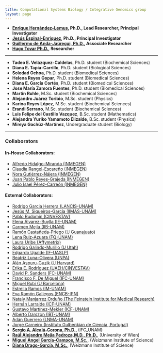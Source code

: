 ```yaml
---
title: Computational Systems Biology / Integrative Genomics group
layout: page
---
```


* __[Enrique Hernández-Lemus][G], Ph.D., Lead Researcher, Principal Investigator__
* __[Jesús Espinal-Enriquez][J], Ph.D., Principal Investigator__
* __[Guillermo de Anda-Jaúregui, Ph.D.][D], Associate Researcher__
* __[Hugo Tovar Ph.D.][B], Researcher__

---

* __Tadeo E. Velázquez-Caldelas__, Ph.D. student (Biochemical Sciences) 
* __Diana E. Tapia-Carrillo__, Ph.D. student (Biological Sciences)
* __Soledad Ochoa__, Ph.D. student (Biomedical Sciences)
* __Helena Reyes Gopar__, Ph.D. student (Biomedical Sciences)
* __Diana E. García Cortés__, Ph.D. student (Biomedical Sciences)
* __Jose María Zamora Fuentes__, Ph.D. student (Biomedical Sciences)
* __Martin Ruhle__, M.Sc. student (Biochemical Sciences)
* __Alejandro Juárez Toribio__, M.Sc. student (Physics)
* __Karina Reyes López__, M.Sc. student (Biochemical Sciences)
* __Erandi Serrano__, M.Sc. student (Biochemical Sciences)
* __Luis Felipe del Castillo Vazquez__, B.Sc. student (Mathematics)
* __Alejandra Yuriko Yamamoto Elizalde__, B.Sc. student (Physics)
* __Mireya Gachúz-Martínez__, Undergraduate student (Biology)

---

### Collaborators

#### In-House Collaborators:

* [Alfredo Hidalgo-Miranda (INMEGEN)][3]
* [Claudia Rangel-Escareño (INMEGEN)][2]
* [Nora Gutiérrez-Nájera (INMEGEN)][5]
* [Juan Pablo Reyes-Grajeda (INMEGEN)][6]
* [Julio Isael Pérez-Carreón (INMEGEN)][7]

#### External Collaborators:

* [Rodrigo Garcia Herrera (LANCIS-UNAM)][31]
* [Jesús M. Siqueiros-García (IIMAS-UNAM)][8]
* [Pablo Rudomín (CINVESTAV)][9]
* [Elena Álvarez-Buylla (IE-UNAM)][10]
* [Carmen Mejía (IIB-UNAM)][11]
* [Ramón Castañeda-Priego (U Guanajuato)][12]
* [Lena Ruiz-Azuara (FQ-UNAM)][13]
* [Laura Uribe (Affymetrix)][14]
* [Rodrigo Galindo-Murillo (U Utah)][15]
* [Edgardo Ugalde (IF-UASLP)][16]
* [Beatríz Luna-Olivera (UNPA)][17]
* [Alán Aspuru-Guzik (U Harvard)][18]
* [Erika E. Rodríguez (UAEH/CINVESTAV)][19]
* [David P. Sanders (FC-UNAM)][20]
* [Francisco F. De Miguel (IFC-UNAM)][21]
* [Miguel Rubí (U Barcelona)][22]
* [Estrella Ramos (IM-UNAM)][23]
* [Eva Ramón Gallegos (ENCB-IPN)][24]
* [Nataly Manjarrez Orduño (The Feinstein Institute for Medical Research)][25]
* [Hernán Larralde (ICF-UNAM)][26]
* [Gustavo Martínez-Mekler (ICF-UNAM)][27]
* [Alberto Darszon (IBT-UNAM)][28]
* [Adán Guerrero (LNMA-UNAM)][29]
* [Jorge Carneiro (Instituto Gulbenkian de Ciencia, Portugal)][30]
* __[Sergio A. Alcalá-Corona, Ph.D.][I]__, (IFC_UNAM)
* __[Raúl Alejandro Mejía Pedroza,M.D., Ph.D.][C]__, (University of Wien)
* __[Miguel Angel García-Campos, M.Sc.][A]__, (Weizmann Institute of Science)
* __[Diana Drago-García, M.Sc.][E]__, (Weizmann Institute of Science)



[1]: http://www.ncbi.nlm.nih.gov/pubmed/24926019
[2]: http://www.inmegen.gob.mx/es/investigacion/investigadores/curriculum-vitae/?perfil=19
[3]: http://www.inmegen.gob.mx/es/investigacion/investigadores/curriculum-vitae/?perfil=17
[5]: http://www.inmegen.gob.mx/es/investigacion/investigadores/curriculum-vitae/?perfil=16
[6]: http://www.inmegen.gob.mx/es/investigacion/investigadores/curriculum-vitae/?perfil=25
[7]: http://www.inmegen.gob.mx/es/investigacion/investigadores/curriculum-vitae/?perfil=223
 
[8]: http://www.iimas.unam.mx/biblioteca/index.php/colaboradors/detalle/1/s
[9]: http://www.fisio.cinvestav.mx/academicos/rudomin/
[10]: http://www.ecologia.unam.mx/ie/academicos/alvarez/alvarez_contacto.htm
[11]: http://www.biomedicas.unam.mx/_administracion/_departamentos/medicina_genomica_toxicologia_ambiental/carmen_mejia.html
[12]: http://www.ifug.ugto.mx/~ramoncp/
[13]: http://www.quimica.unam.mx/ficha_investigador.php?ID=157&tipo=2
[14]: http://www.linkedin.com/pub/laura-uribe/9/608/430
[15]: http://faculty.utah.edu/u0818159-RODRIGO_GALINDO/research/index.hml
[16]: http://www.ifisica.uaslp.mx/~ugalde/
[17]: http://www.unpa.edu.mx/profesores/loma_bonita/beatriz_carely_luna_olivera.html
[18]: http://aspuru.chem.harvard.edu/
[19]: http://www.uaeh.edu.mx/campus/icbi/investigacion/matematicas/curriculums/erika.html
[20]: http://sistemas.fciencias.unam.mx/~dsanders/
[21]: http://www.ifc.unam.mx/investigadores/francisco-f-de-miguel
[22]: http://www.ffn.ub.es/webmrubi/
[23]: http://genomicacomputacional.inmegen.gob.mx/ehernandez/www.iim.unam.mx
[24]: http://biomedbiotec.encb.ipn.mx/doctorado/Eva_Ramon.php
[25]: http://www.feinsteininstitute.org/
[26]: http://www.fis.unam.mx/perfil_ver.php?miembro=29
[27]: http://www.fis.unam.mx/perfil_ver.php?miembro=32
[28]: http://www.ibt.unam.mx/server/PRG.base?tipo:doc,dir:PRG.curriculum,par:darszon
[29]: http://www.ibt.unam.mx/server/PRG.base?tipo:doc,dir:PRG.curriculum,par:adanog
[30]: http://qobweb.igc.gulbenkian.pt/pages/jorge/
[31]: https://www.researchgate.net/profile/Rodrigo_Garcia-Herrera


[A]: http://csb-ig.github.io/people/angel_campos/
[B]: http://csb-ig.github.io/people/hugo_tovar/
[C]: http://csb-ig.github.io/people/raul_mejia/
[D]: http://csb-ig.github.io/people/guillermo_deanda/
[E]: http://csb-ig.github.io/people/diana_drago/
[F]: http://csb-ig.github.io/people/karol_baca/
[G]: http://csbig.inmegen.gob.mx/about/
[H]: http://csb-ig.github.io/people/rodrigo_garcia/
[I]: http://csb-ig.github.io/people/sergio_alcala/
[J]: https://github.com/orgs/CSB-IG/people/jesusespinal
